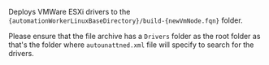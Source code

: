 Deploys VMWare ESXi drivers to the `{automationWorkerLinuxBaseDirectory}/build-{newVmNode.fqn}` folder.

Please ensure that the file archive has a `Drivers` folder as the root folder as that's the folder where `autounattned.xml` file will specify to search for the drivers.